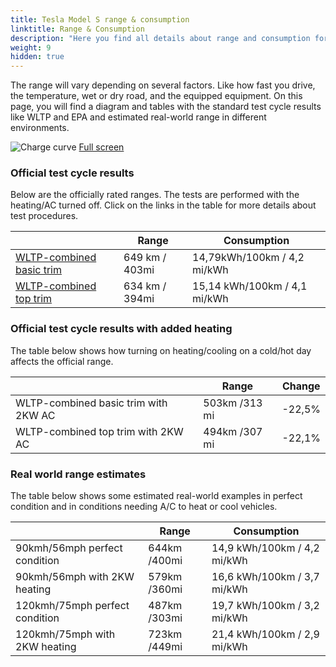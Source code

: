 ```yaml
---
title: Tesla Model S range & consumption
linktitle: Range & Consumption
description: "Here you find all details about range and consumption for Tesla Model S."
weight: 9
hidden: true
---
```

<!-- markdownlint-disable MD033 -->
<object type="image/svg+xml" data="../modelnavigation.svg"></object>

The range will vary depending on several factors. Like how fast you drive, the temperature, wet or dry road, and the equipped equipment. On this page, you will find a diagram and tables with the standard test cycle results like WLTP and EPA and estimated real-world range in different environments. 

![Charge curve](../range.svg  "Range information")
[Full screen](../range.svg)

### Official test cycle results

Below are the officially rated ranges. The tests are performed with the heating/AC turned off. Click on the links in the table for more details about test procedures. 

| | Range  | Consumption  |
|----|-----|------|
| [WLTP-combined basic trim](../../../../../guides/understandingrange/wltp/) | 649 km / 403mi |14,79kWh/100km / 4,2 mi/kWh | 
| [WLTP-combined top trim](../../../../../guides/understandingrange/wltp/) | 634 km / 394mi | 15,14 kWh/100km / 4,1 mi/kWh | 

### Official test cycle results with added heating

The table below shows how turning on heating/cooling on a cold/hot day affects the official range. 

| | Range  | Change  |
|----|-----|------|
| WLTP-combined basic trim with 2KW AC | 503km /313 mi | -22,5%|
| WLTP-combined top trim with 2KW AC | 494km /307 mi | -22,1%|

### Real world range estimates

The table below shows some estimated real-world examples in perfect condition and in conditions needing A/C to heat or cool vehicles. 

| | Range  | Consumption  |
|----|-----|------|
| 90kmh/56mph perfect condition | 644km /400mi| 14,9 kWh/100km / 4,2 mi/kWh |
| 90kmh/56mph with 2KW heating | 579km /360mi| 16,6 kWh/100km / 3,7 mi/kWh |
| 120kmh/75mph perfect condition | 487km /303mi| 19,7 kWh/100km / 3,2 mi/kWh |
| 120kmh/75mph with 2KW heating | 723km /449mi| 21,4 kWh/100km / 2,9 mi/kWh |
